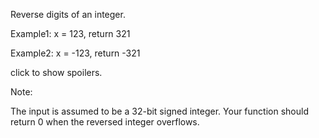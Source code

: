 Reverse digits of an integer.

Example1: x = 123, return 321

Example2: x = -123, return -321

click to show spoilers.

Note:

The input is assumed to be a 32-bit signed integer. Your function should return 0 when the reversed integer overflows.
